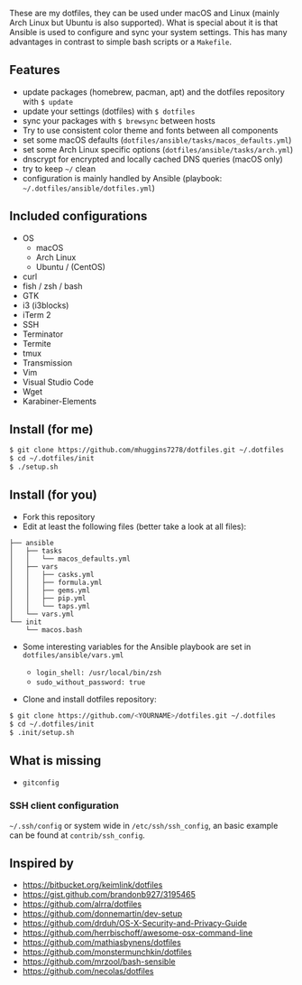 These are my dotfiles, they can be used under macOS and Linux (mainly Arch Linux but Ubuntu is also supported). What is special about it is that Ansible is used to configure and sync your system settings. This has many advantages in contrast to simple bash scripts or a `Makefile`.

## Features

* update packages (homebrew, pacman, apt) and the dotfiles repository with `$ update`
* update your settings (dotfiles) with `$ dotfiles`
* sync your packages with `$ brewsync` between hosts
* Try to use consistent color theme and fonts between all components
* set some macOS defaults (`dotfiles/ansible/tasks/macos_defaults.yml`)
* set some Arch Linux specific options (`dotfiles/ansible/tasks/arch.yml`)
* dnscrypt for encrypted and locally cached DNS queries (macOS only)
* try to keep `~/` clean
* configuration is mainly handled by Ansible (playbook: `~/.dotfiles/ansible/dotfiles.yml`)

## Included configurations

* OS
  * macOS
  * Arch Linux
  * Ubuntu / (CentOS)
* curl
* fish / zsh / bash
* GTK
* i3 (i3blocks)
* iTerm 2
* SSH
* Terminator
* Termite
* tmux
* Transmission
* Vim
* Visual Studio Code
* Wget
* Karabiner-Elements

## Install (for me)

```bash
$ git clone https://github.com/mhuggins7278/dotfiles.git ~/.dotfiles
$ cd ~/.dotfiles/init
$ ./setup.sh
```

## Install (for you)

* Fork this repository
* Edit at least the following files (better take a look at all files):

```
├── ansible
│   ├── tasks
│   │   └── macos_defaults.yml
│   ├── vars
│   │   ├── casks.yml
│   │   ├── formula.yml
│   │   ├── gems.yml
│   │   ├── pip.yml
│   │   └── taps.yml
│   └── vars.yml
└── init
    └── macos.bash
```

* Some interesting variables for the Ansible playbook are set in `dotfiles/ansible/vars.yml`

  * `login_shell: /usr/local/bin/zsh`
  * `sudo_without_password: true`

* Clone and install dotfiles repository:

```bash
$ git clone https://github.com/<YOURNAME>/dotfiles.git ~/.dotfiles
$ cd ~/.dotfiles/init
$ .init/setup.sh
```

## What is missing

* `gitconfig`

### SSH client configuration

`~/.ssh/config` or system wide in `/etc/ssh/ssh_config`, an basic example can be found at `contrib/ssh_config`.

## Inspired by

* https://bitbucket.org/keimlink/dotfiles
* https://gist.github.com/brandonb927/3195465
* https://github.com/alrra/dotfiles
* https://github.com/donnemartin/dev-setup
* https://github.com/drduh/OS-X-Security-and-Privacy-Guide
* https://github.com/herrbischoff/awesome-osx-command-line
* https://github.com/mathiasbynens/dotfiles
* https://github.com/monstermunchkin/dotfiles
* https://github.com/mrzool/bash-sensible
* https://github.com/necolas/dotfiles
